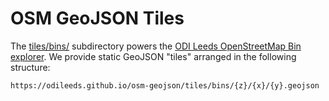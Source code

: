 # OSM GeoJSON Tiles

The [tiles/bins/](tiles/bins/) subdirectory powers the [ODI Leeds OpenStreetMap Bin explorer](https://odileeds.github.io/osmedit/bins/). We provide static GeoJSON "tiles" arranged in the following structure:

`https://odileeds.github.io/osm-geojson/tiles/bins/{z}/{x}/{y}.geojson`



